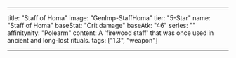 ---

title: "Staff of Homa"
image: "GenImp-StaffHoma"
tier: "5-Star"
name: "Staff of Homa"
baseStat: "Crit damage"
baseAtk: "46"
series: ""
affinitynity: "Polearm"
content: A 'firewood staff' that was once used in ancient and long-lost rituals.
tags: ["1.3", "weapon"]

---